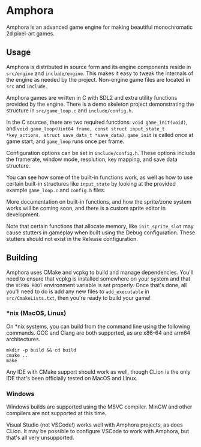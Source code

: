 # Amphora

Amphora is an advanced game engine for making beautiful monochromatic 2d pixel-art games.

## Usage

Amphora is distributed in source form and its engine components reside in `src/engine` and `include/engine`.
This makes it easy to tweak the internals of the engine as needed by the project.
Non-engine game files are located in `src` and `include`.

Amphora games are written in C with SDL2 and extra utility functions provided by the engine.
There is a demo skeleton project demonstrating the structure in `src/game_loop.c` and `include/config.h`.

In the C sources, there are two required functions: `void game_init(void)`, and `void game_loop(Uint64 frame, const struct input_state_t *key_actions, struct save_data_t *save_data)`.
`game_init` is called once at game start, and `game_loop` runs once per frame.

Configuration options can be set in `include/config.h`.
These options include the framerate, window mode, resolution, key mapping, and save data structure.

You can see how some of the built-in functions work, as well as how to use certain built-in structures like `input_state` by looking at the provided example `game_loop.c` and `config.h` files.

More documentation on built-in functions, and how the sprite/zone system works will be coming soon, and there is a custom sprite editor in development.

Note that certain functions that allocate memory, like `init_sprite_slot` may cause stutters in gameplay when built using the Debug configuration.
These stutters should not exist in the Release configuration.

## Building

Amphora uses CMake and vcpkg to build and manage dependencies.
You'll need to ensure that vcpkg is installed somewhere on your system and that the `VCPKG_ROOT` environment variable is set properly.
Once that's done, all you'll need to do is add any new files to `add_executable` in `src/CmakeLists.txt`, then you're ready to build your game!

### *nix (MacOS, Linux)

On *nix systems, you can build from the command line using the following commands.
GCC and Clang are both supported, as are x86-64 and arm64 architectures.

```
mkdir -p build && cd build
cmake ..
make
```

Any IDE with CMake support should work as well, though CLion is the only IDE that's been officially tested on MacOS and Linux.

### Windows

Windows builds are supported using the MSVC compiler.
MinGW and other compilers are not supported at this time.

Visual Studio (not VSCode!) works well with Amphora projects, as does CLion.
It may be possible to configure VSCode to work with Amphora, but that's all very unsupported.
